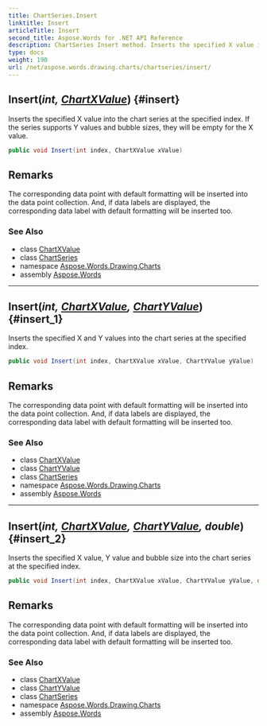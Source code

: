 ```yaml
---
title: ChartSeries.Insert
linktitle: Insert
articleTitle: Insert
second_title: Aspose.Words for .NET API Reference
description: ChartSeries Insert method. Inserts the specified X value into the chart series at the specified index. If the series supports Y values and bubble sizes they will be empty for the X value in C#.
type: docs
weight: 190
url: /net/aspose.words.drawing.charts/chartseries/insert/
---
```

## Insert(*int, [ChartXValue](../../chartxvalue/)*) {#insert}

Inserts the specified X value into the chart series at the specified index. If the series supports Y values and bubble sizes, they will be empty for the X value.

```csharp
public void Insert(int index, ChartXValue xValue)
```

## Remarks

The corresponding data point with default formatting will be inserted into the data point collection. And, if data labels are displayed, the corresponding data label with default formatting will be inserted too.

### See Also

* class [ChartXValue](../../chartxvalue/)
* class [ChartSeries](../)
* namespace [Aspose.Words.Drawing.Charts](../../chartseries/)
* assembly [Aspose.Words](../../../)

---

## Insert(*int, [ChartXValue](../../chartxvalue/), [ChartYValue](../../chartyvalue/)*) {#insert_1}

Inserts the specified X and Y values into the chart series at the specified index.

```csharp
public void Insert(int index, ChartXValue xValue, ChartYValue yValue)
```

## Remarks

The corresponding data point with default formatting will be inserted into the data point collection. And, if data labels are displayed, the corresponding data label with default formatting will be inserted too.

### See Also

* class [ChartXValue](../../chartxvalue/)
* class [ChartYValue](../../chartyvalue/)
* class [ChartSeries](../)
* namespace [Aspose.Words.Drawing.Charts](../../chartseries/)
* assembly [Aspose.Words](../../../)

---

## Insert(*int, [ChartXValue](../../chartxvalue/), [ChartYValue](../../chartyvalue/), double*) {#insert_2}

Inserts the specified X value, Y value and bubble size into the chart series at the specified index.

```csharp
public void Insert(int index, ChartXValue xValue, ChartYValue yValue, double bubbleSize)
```

## Remarks

The corresponding data point with default formatting will be inserted into the data point collection. And, if data labels are displayed, the corresponding data label with default formatting will be inserted too.

### See Also

* class [ChartXValue](../../chartxvalue/)
* class [ChartYValue](../../chartyvalue/)
* class [ChartSeries](../)
* namespace [Aspose.Words.Drawing.Charts](../../chartseries/)
* assembly [Aspose.Words](../../../)
